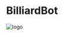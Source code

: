 # BilliardBot

![logo](https://github.com/rachad47/BilliardBot/assets/58671681/1f399b4b-c025-44f7-b02b-9339d7f3f00b)
